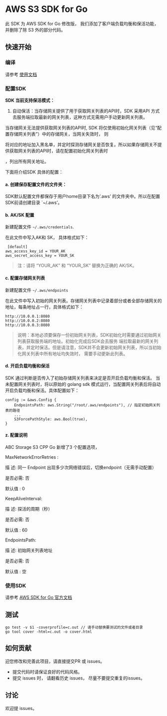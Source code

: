 # AWS S3 SDK for Go

此 SDK 为 AWS SDK for Go 修改版， 我们添加了客户端负载均衡和保活功能，并删除了除 S3 外的部分代码。

## 快速开始

### 编译

请参考 [使用文档](./doc/README.md)

### 配置SDK

**SDK 当前支持保活模式：**

1.	自动保活：当存储网关提供了用于获取网关列表的API时，SDK 采用API 方式去服务端拉取最新的网关列表，这种方式无需用户手动更新网关列表。

当存储网关无法提供获取网关列表的API时, SDK 将仅使用初始化网关列表（见“配置存储网关列表”）中的存储网关，当网关失效时， 则

将对应的地址加入黑名单，并定时探测存储网关是否恢复。所以如果存储网关不提供获取网关列表的API时，请在配置初始化网关列表时

，列出所有网关地址。

下面将介绍SDK 具体的配置：

#### a. 创建保存配置文件的文件夹：

SDK默认配置文件都保存于用户home目录下名为’.aws’ 的文件夹中。所以在配置SDK前请创建目录 `~/.aws’。

#### b. AK/SK 配置

新建配置文件 `~/.aws/credentials`.

在此文件中写入AK和 SK， 具体格式如下：

```
 [default]
aws_access_key_id = YOUR_AK
aws_secret_access_key = YOUR_SK
```

> 注：请将 “YOUR_AK” 和 “YOUR_SK” 替换为正确的 AK/SK。

#### c. 配置存储网关列表

新建配置文件 `~/.aws/endpoints`

在此文件中写入初始的网关列表。存储网关列表中记录着部分或者全部存储网关的地址，每条地址占一行，具体格式如下：

```
http://10.0.0.1:8080
http://10.0.0.2:8080
http://10.0.0.3:8080
```

> 说明：本地必须要保存一份初始网关列表，SDK初始化时需要通过初始网关列表获取服务端的地址。初始化完成后SDK会去服务
>   端拉取最新的网关列表，并定时保活。但是请注意，SDK并不会更新初始网关列表，所以当初始化网关列表中所有地址均失效时，
>   需要手动更新此列表。

#### d. 开启负载均衡和保活

SDK 通过判断是否传入了初始存储网关列表来决定是否开启负载均衡和保活。 当未配置网关列表时，将以原始的 golang sdk
模式运行，当配置网关列表后将自动开启负载均衡和保活。具体配置如下：

```
config := &aws.Config {
	EndpointsPath: aws.String("/root/.aws/endpoints"), // 指定初始网关列表的路径
	...
	S3ForcePathStyle: aws.Bool(true),
}
```

#### z. 配置说明

ABC Storage S3 CPP Go 新增了3 个配置选项，

MaxNetworkErrorRetries :

描    述:  同一 Endpoint 出现多少次网络错误后，切换endpoint（无需手动配置）

是否必需:  否

默认值  :  0


KeepAliveInterval:

描    述:  探活的周期（秒）

是否必需:  否

默认值  :  60


EndpointsPath:

描    述:  初始网关列表地址

是否必需:  否

默认值  :  空


### 使用SDK

请参考 [AWS SDK for Go 官方文档](https://docs.aws.amazon.com/sdk-for-go/api/service/s3/)

## 测试

```
go test -v $1 -coverprofile=c.out // 请手动替换要测试的文件或者目录
go tool cover -html=c.out -o cover.html
```

## 如何贡献

迎您修改和完善此项目，请直接提交PR 或 issues。

* 提交代码时请保证良好的代码风格。
* 提交 issues 时， 请翻看历史 issues， 尽量不要提交重复的issues。

## 讨论

欢迎提 issues。
